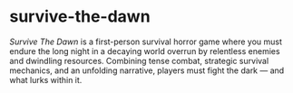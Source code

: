 # survive-the-dawn
*Survive The Dawn* is a first-person survival horror game where you must endure the long night in a decaying world overrun by relentless enemies and dwindling resources. Combining tense combat, strategic survival mechanics, and an unfolding narrative, players must fight the dark — and what lurks within it.
